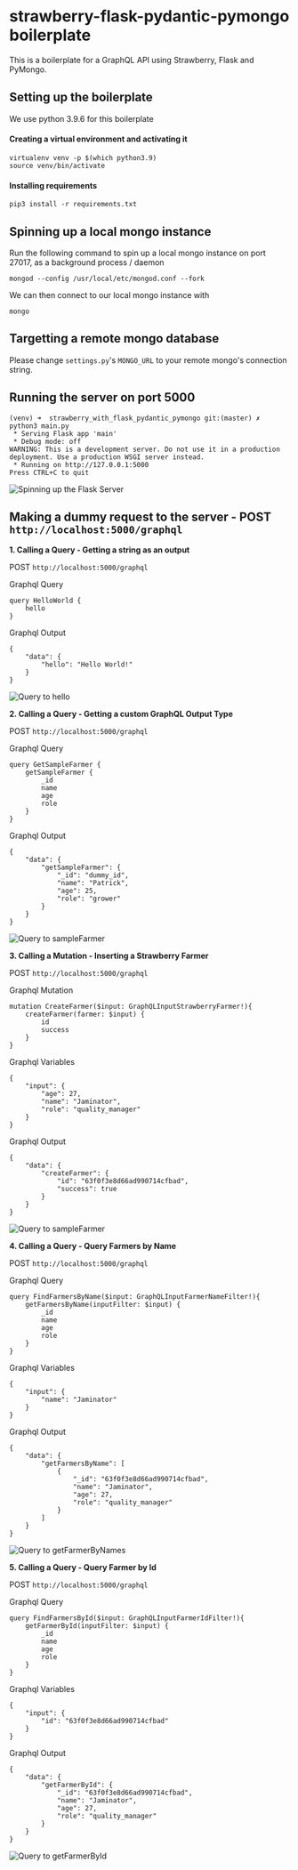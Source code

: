 # strawberry-flask-pydantic-pymongo boilerplate

This is a boilerplate for a GraphQL API using Strawberry, Flask and PyMongo.

## Setting up the boilerplate

We use python 3.9.6 for this boilerplate

#### Creating a virtual environment and activating it

```commandline
virtualenv venv -p $(which python3.9)
source venv/bin/activate
```

#### Installing requirements

```commandline
pip3 install -r requirements.txt
```

## Spinning up a local mongo instance

Run the following command to spin up a local mongo instance on port 27017, as a background process / daemon

```commandline
mongod --config /usr/local/etc/mongod.conf --fork
```

We can then connect to our local mongo instance with 

```commandline
mongo
```

## Targetting a remote mongo database

Please change `settings.py`'s `MONGO_URL` to your remote mongo's connection string.

## Running the server on port 5000

```commandline
(venv) ➜  strawberry_with_flask_pydantic_pymongo git:(master) ✗ python3 main.py
 * Serving Flask app 'main'
 * Debug mode: off
WARNING: This is a development server. Do not use it in a production deployment. Use a production WSGI server instead.
 * Running on http://127.0.0.1:5000
Press CTRL+C to quit
```

![Spinning up the Flask Server](pictures/spinning_up_the_server.png)

## Making a dummy request to the server - POST `http://localhost:5000/graphql`

**1. Calling a Query - Getting a string as an output**

POST `http://localhost:5000/graphql`

Graphql Query

```
query HelloWorld {
	hello
}
```

Graphql Output

```
{
	"data": {
		"hello": "Hello World!"
	}
}
```

![Query to hello](pictures/query_hello.png)


**2. Calling a Query - Getting a custom GraphQL Output Type**

POST `http://localhost:5000/graphql`

Graphql Query

```
query GetSampleFarmer {
	getSampleFarmer {
		_id
		name
		age
		role
	}
}
```

Graphql Output

```
{
	"data": {
		"getSampleFarmer": {
			"_id": "dummy_id",
			"name": "Patrick",
			"age": 25,
			"role": "grower"
		}
	}
}
```

![Query to sampleFarmer](pictures/query_sample_farmer.png)

**3. Calling a Mutation - Inserting a Strawberry Farmer**

POST `http://localhost:5000/graphql`

Graphql Mutation

```
mutation CreateFarmer($input: GraphQLInputStrawberryFarmer!){
	createFarmer(farmer: $input) {
		id
		success
	}
}
```

Graphql Variables

```
{
	"input": {
		"age": 27,
		"name": "Jaminator",
		"role": "quality_manager"
	}
}
```

Graphql Output

```
{
	"data": {
		"createFarmer": {
			"id": "63f0f3e8d66ad990714cfbad",
			"success": true
		}
	}
}
```

![Query to sampleFarmer](pictures/query_sample_farmer.png)


**4. Calling a Query - Query Farmers by Name**

POST `http://localhost:5000/graphql`

Graphql Query

```
query FindFarmersByName($input: GraphQLInputFarmerNameFilter!){
	getFarmersByName(inputFilter: $input) {
		_id
		name
		age
		role
	}
}
```

Graphql Variables

```
{
	"input": {
		"name": "Jaminator"
	}
}
```

Graphql Output

```
{
	"data": {
		"getFarmersByName": [
			{
				"_id": "63f0f3e8d66ad990714cfbad",
				"name": "Jaminator",
				"age": 27,
				"role": "quality_manager"
			}
		]
	}
}
```

![Query to getFarmerByNames](pictures/query_get_farmers_by_name.png)

**5. Calling a Query - Query Farmer by Id**

POST `http://localhost:5000/graphql`

Graphql Query

```
query FindFarmersById($input: GraphQLInputFarmerIdFilter!){
	getFarmerById(inputFilter: $input) {
		_id
		name
		age
		role
	}
}
```

Graphql Variables

```
{
	"input": {
		"id": "63f0f3e8d66ad990714cfbad"
	}
}
```

Graphql Output

```
{
	"data": {
		"getFarmerById": {
			"_id": "63f0f3e8d66ad990714cfbad",
			"name": "Jaminator",
			"age": 27,
			"role": "quality_manager"
		}
	}
}
```

![Query to getFarmerById](pictures/query_get_farmer_by_id.png)